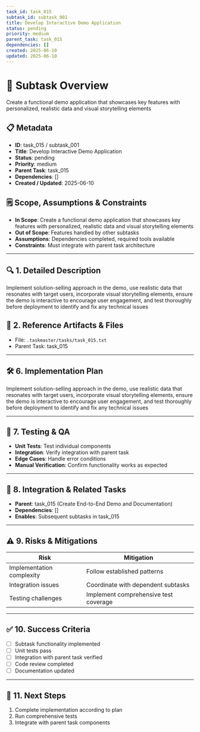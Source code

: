 ```yaml
---
task_id: task_015
subtask_id: subtask_001
title: Develop Interactive Demo Application
status: pending
priority: medium
parent_task: task_015
dependencies: []
created: 2025-06-10
updated: 2025-06-10
---
```


# 🎯 Subtask Overview
Create a functional demo application that showcases key features with personalized, realistic data and visual storytelling elements

## 📋 Metadata
- **ID**: task_015 / subtask_001
- **Title**: Develop Interactive Demo Application
- **Status**: pending
- **Priority**: medium
- **Parent Task**: task_015
- **Dependencies**: []
- **Created / Updated**: 2025-06-10

## 🗒️ Scope, Assumptions & Constraints
- **In Scope**: Create a functional demo application that showcases key features with personalized, realistic data and visual storytelling elements
- **Out of Scope**: Features handled by other subtasks
- **Assumptions**: Dependencies completed, required tools available
- **Constraints**: Must integrate with parent task architecture

---

## 🔍 1. Detailed Description
Implement solution-selling approach in the demo, use realistic data that resonates with target users, incorporate visual storytelling elements, ensure the demo is interactive to encourage user engagement, and test thoroughly before deployment to identify and fix any technical issues

## 📁 2. Reference Artifacts & Files
- File: `.taskmaster/tasks/task_015.txt`
- Parent Task: task_015

---

## 🛠️ 6. Implementation Plan
Implement solution-selling approach in the demo, use realistic data that resonates with target users, incorporate visual storytelling elements, ensure the demo is interactive to encourage user engagement, and test thoroughly before deployment to identify and fix any technical issues

---

## 🧪 7. Testing & QA
- **Unit Tests**: Test individual components
- **Integration**: Verify integration with parent task
- **Edge Cases**: Handle error conditions
- **Manual Verification**: Confirm functionality works as expected

---

## 🔗 8. Integration & Related Tasks
- **Parent**: task_015 (Create End-to-End Demo and Documentation)
- **Dependencies**: []
- **Enables**: Subsequent subtasks in task_015

---

## ⚠️ 9. Risks & Mitigations
| Risk | Mitigation |
|------|------------|
| Implementation complexity | Follow established patterns |
| Integration issues | Coordinate with dependent subtasks |
| Testing challenges | Implement comprehensive test coverage |

---

## ✅ 10. Success Criteria
- [ ] Subtask functionality implemented
- [ ] Unit tests pass
- [ ] Integration with parent task verified
- [ ] Code review completed
- [ ] Documentation updated

---

## 🚀 11. Next Steps
1. Complete implementation according to plan
2. Run comprehensive tests
3. Integrate with parent task components
